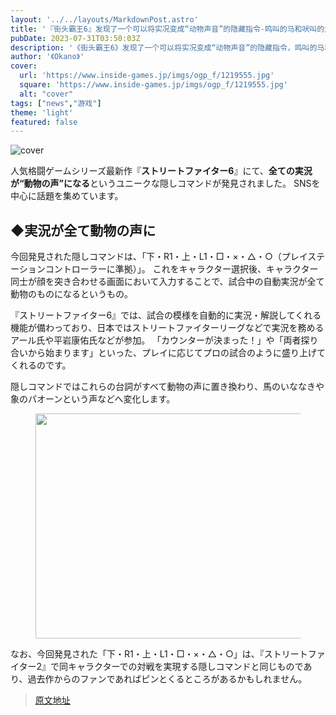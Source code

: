 ```yaml
---
layout: '../../layouts/MarkdownPost.astro'
title: '『街头霸王6』发现了一个可以将实况变成“动物声音”的隐藏指令-鸣叫的马和吠叫的大象为比赛增添了乐趣'
pubDate: 2023-07-31T03:50:03Z
description: '《街头霸王6》发现了一个可以将实况变成“动物声音”的隐藏指令，鸣叫的马和吠叫的大象为比赛增添了乐趣。'
author: '《Okano》'
cover:
  url: 'https://www.inside-games.jp/imgs/ogp_f/1219555.jpg'
  square: 'https://www.inside-games.jp/imgs/ogp_f/1219555.jpg'
  alt: "cover"
tags: ["news","游戏"]
theme: 'light'
featured: false
---
```


![cover](https://www.inside-games.jp/imgs/ogp_f/1219555.jpg)

<figure class="ctms-editor-twitter"><blockquote class="twitter-tweet" data-conversation=""><a href="https://twitter.com/sakunationninth/status/1685832407671562240?s=20"></a></blockquote><script async="" charset="utf-8" src="https://platform.twitter.com/widgets.js"></script></figure>

人気格闘ゲームシリーズ最新作『<b>ストリートファイター6</b>』にて、<b>全ての実況が“動物の声”になる</b>というユニークな隠しコマンドが発見されました。 SNSを中心に話題を集めています。

## ◆実況が全て動物の声に

今回発見された隠しコマンドは、「下・R1・上・L1・□・×・△・○（プレイステーションコントローラーに準拠）」。 これをキャラクター選択後、キャラクター同士が顔を突き合わせる画面において入力することで、試合中の自動実況が全て動物のものになるというもの。

『ストリートファイター6』では、試合の模様を自動的に実況・解説してくれる機能が備わっており、日本ではストリートファイターリーグなどで実況を務めるアール氏や平岩康佑氏などが参加。 「カウンターが決まった！」や「両者探り合いから始まります」といった、プレイに応じてプロの試合のように盛り上げてくれるのです。

隠しコマンドではこれらの台詞がすべて動物の声に置き換わり、馬のいななきや象のパオーンという声などへ変化します。

<figure class="ctms-editor-image"><img src="https://www.inside-games.jp/imgs/zoom/1219552.png" class="inline-article-image" width="640" height="360"></figure>

なお、今回発見された「下・R1・上・L1・□・×・△・○」は、『ストリートファイター2』で同キャラクターでの対戦を実現する隠しコマンドと同じものであり、過去作からのファンであればピンとくるところがあるかもしれません。

>[原文地址](https://www.inside-games.jp/article/2023/07/31/147536.html)  